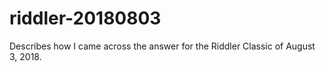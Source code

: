 # riddler-20180803
Describes how I came across the answer for the Riddler Classic of August 3, 2018.

